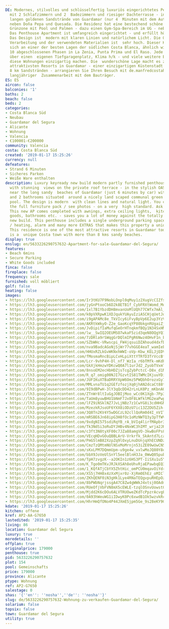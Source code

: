 ```yaml
---
DE: Modernes, stilvolles und schlüsselfertig luxuriös eingerichtetes Penthouse Apartment
  mit 2 Schlafzimmern und 2  Badezimmern und riesiger Dachterrasse - in der Nähe der
  langen goldenen Sandstrände von Guardamar (nur 4  Minuten mit dem Auto) - direkt
  neben Doña Pepa und Quesada. Die Residenz hat eine bestechend schöne  subtropische
  Grünzone mit Pool und Palmen - dazu einen Gym-Spa-Bereich im UG - nebst grosszügigem  TG-Stellplatz.
  Das Penthouse Apartment ist umfangreich eingerichtet - und erfüllt höchste Ansprüche.
  Das Design ist  modern mit klaren Linien und natürlichem Licht. Die Qualität der
  Verarbeitung und der verwendeten Materialien ist  sehr hoch. Dieser Komplex befindet
  sich an einer der besten Lagen der südlichen Costa Blanca, ähnlich wie die  anderen
  10 abgeschlossenen Phasen in La Zenia, Punta Prima und El Raso. Jede Wohnung verfügt
  über einen  eigenen Tiefgaragenplatz, Klima h/k - und viele weitere EXTRAS, die
  diese Wohnungen einzigartig machen. Die  wunderschöne Lage macht es zu einem der
  attraktivsten Resorts in Guardamar - einer einzigartigen Küstenstadt mit  mehr als
  8 km Sandstränden - arrangieren Sie Ihren Besuch mit de.manfredcostahomes.com in
  langjähriger  Zusammenarbeit mit dem Bauträger.
ES: ES
aircon: false
balconies: '1'
baths: 2
beach: false
beds: 2
categories:
- Costa Blanca Süd
- Neubau
- Guardamar del Segura
- Alicante
- Wohnung
- Valencia
- €100001-€200000
community: Valencia
costa: Costa Blanca Süd
created: '2019-01-17 15:25:26'
currency: null
defeatures:
- Strand 6 Minuten
- Sicheres Parken
- Weiße Ware enthalten
description: Luxury keyready new build modern partly furnished penthouse apartment
  with stunning  views on the private roof terrace - in the stylish OASIS BEACH residence
  near the long sandy  beaches of Guardamar (just 6 minutes by car) with 2 bedrooms
  and 2 bathrooms situated  around a nicely land scaped communal green area and swimming
  pool. The design is modern  with clean lines and natural light. You can also buy
  the full furniture pack / see photos - on a very  high standard. Ask for details.
  This new AP comes completed with awnings, extra ceiling lights,  kitchen incl. white
  goods, bathrooms etc. - saves you a lot of money against the totally empty  direct
  new build. This penthouse includes a single underground parking space, fully air  conditioning
  / heating, alarm and many more EXTRAS that makes this property a unique  opportunity.
  This residence is one of the most attractive resorts in Guardamar today - which
  is a  unique Costa town with more than 8 kms sandy beaches.
display: true
enslug: en/5633226290757632-Apartment-for-sale-Guardamar-del-Segura/
features:
- Beach 6mins
- Secure Parking
- White Goods included
finca: false
fireplace: false
frequency: sale
furnished: voll möbliert
golf: false
heating: false
images:
- https://lh3.googleusercontent.com/Ir3tKU7F9NobLOnpl0qMuy1z2XugVcCIZfsBBEFVJ0jXpuOfJTwarveaGoN5FwwuAyNai1GFYgUmSIpXm4W2=w640-rj-e30-l100
- https://lh3.googleusercontent.com/jyGnPtooCb6D2k8ETB1f_CybFRXtWomd_MqlByyWuIBtAz3OU-qJ5Y7VsWATnJHd54CpzuJxjKizCdU_59O-6w=w640-rj-e30-l100
- https://lh3.googleusercontent.com/1xl7B1YbzdDH8mvanUoMlUQh77CWfx7mAl_dJ40X9VcfIDE4tbDOjtQh7F1TpYhmAiGqOUdjTSw1CpeIUBHL=w640-rj-e30-l100
- https://lh3.googleusercontent.com/k0pVXRpwK1XDJqukYUAyuIziASCHjqUetJdRJHpQT4lF7W2XwOKNZfyxV8u88H4g5QKAT2AoOCmE-MN3LnyU=w640-rj-e30-l100
- https://lh3.googleusercontent.com/i9gAPAMc8e_TkVIcy6iFvyBpVp6E2up3YzVNcQ7XNCthdS3XWlqqb25CEsvbg_PyhmtJw5xbq6cjKdoiCUOU=w640-rj-e30-l100
- https://lh3.googleusercontent.com/AKRtkWkyO-Z2e_GaoKcqYP80bkgnRUgaiZjwKauwYcXled5rjL6p-_zFq5X37eYkABxwWXNodl16Txe2q4HOJQ=w640-rj-e30-l100
- https://lh3.googleusercontent.com/JvDipifIaMufqGeOrHTnqkmfBQy1N34SxHMCAA-G2q9dmrB2gToWE_H4x55_oI2MyqqorhAlv-Ih41Oc0iajaw=w640-rj-e30-l100
- https://lh3.googleusercontent.com/lw__SwIQ2OEUMSO7wkaF5zid3qeN8OQgYQ1d05ine-3X_F4CTh7ZxOS0AYaG1FnVtbB3F0w7xK_RJVrHZ0_aEA=w640-rj-e30-l100
- https://lh3.googleusercontent.com/7zDRla9rSWqgGrDQlmIPgR6Nwz4OHvF1n_bEAmiGi9LXSOmHaBP27KN0_jPj730O4jjqOJ100SkJp7JouJGRCA=w640-rj-e30-l100
- https://lh3.googleusercontent.com/SZbWHc-VRwscpi_FW4jqsuiDZAhoud4dxfDwrhpTBHeUdBXXDKE0ytbvID_lkOoq5ehZ3dACU2sxdscAxnSp=w640-rj-e30-l100
- https://lh3.googleusercontent.com/nva9BadcAGoNjSjWr77vhGGE4eaT_wamIeb2R8a5ylKmQuZRDMgOUmShFjX5LQBoqloWZr9zWBjkOymVU88Z=w640-rj-e30-l100
- https://lh3.googleusercontent.com/HHUxRZLkGvWKNxhWWI-oVp-Kbw_KELJjEDVRm8tgeL0nPEBvEZjwEbBUVxITJzSbf9ypLUk0QU3DsTLu3Nnv=w640-rj-e30-l100
- https://lh3.googleusercontent.com/fMosmaRncBipLCvHLpiXttYTRfD3TrVccBfeYYsaYRRiW38vOFLSyfWxqtrohG3WKkSbjrs6ynz9K80Opuw-Cw=w640-rj-e30-l100
- https://lh3.googleusercontent.com/Lcr-9vhP4H-Dl_nf7_WzIa_r6bTMfk-mKdPBKv7sw2ge468DvLCbeNq0XnrVsAWsWC8QkG42c0mWKUz5JFTf=w640-rj-e30-l100
- https://lh3.googleusercontent.com/GkXjkHmzwYDKcwQ0A7l1urJd2_ZyobTVxmTY76XMmyjZ5Ni6Te6RB5zJ-qf4JHxe0-BH7IQHG_UHnmadALVf=w640-rj-e30-l100
- https://lh3.googleusercontent.com/8nsoEM2ecHbHDZjsTcgZybPctcC-D8x_d1NuhX4dZn1lDiDjrGk9I3qhHfOX6urnjlGsMiQbFTAABrvbcw=w640-rj-e30-l100
- https://lh3.googleusercontent.com/R_q7_omig00NJI7GzvtIS81TWMcIKjuuYDiOzzuBG9Vrj3F6_h5qLvhzi8vm9a7vAPByNIDzBAD7oifP5Rs=w640-rj-e30-l100
- https://lh3.googleusercontent.com/JUFIKuXTBaDRRYXpW6Omz5PWQbhOrozxGy76PsO9EXdaOl4Zk2yADOd7h9JrV1C7DQjxvJH-CNY9p-DZQXc=w640-rj-e30-l100
- https://lh3.googleusercontent.com/MMLvnaTU1q2GEfzfozjXq0jhAN2dcaCt88tQ_ECu_kdSMPwtpQxLnOcRmWaNy3TWAZJfqlVQ9vloTVghbvg=w640-rj-e30-l100
- https://lh3.googleusercontent.com/9I9dBPwH-3lY3qQcDD42rLnLK0Pz_mKbnAQuyaQWU7gat_sRlRTxMFgFEs8BdS5Ruif6_uYE0aaUM9ea5uzq=w640-rj-e30-l100
- https://lh3.googleusercontent.com/ZTnWr8ltIuGgJOBIjMoo_wCc0K1Xgb-7Pp3sQ_x2SdvIKF7kDjpMXDdB8pXJsDaMT7UUusazztS-aWPMo6Li=w640-rj-e30-l100
- https://lh3.googleusercontent.com/TaUm8yuwBHU1bNmF7Jx0F8LWfklMG2eaPwpngFaAsoy4L3AxlgJ7VpmcGutQIT2OdttvXGLh5Cyr2_RPoxA=w640-rj-e30-l100
- https://lh3.googleusercontent.com/lFZ9iNSklNZ7JvLjNBz7z1CwYG8i3cdHHGNz33apD-etYsaAgMjQpJOv3SqijAqCHqA_AfzZtoX7F1uvIfk=w640-rj-e30-l100
- https://lh3.googleusercontent.com/MzezkRJsoUF6YXX8iODzU7ic13Z2DU5Zih-Yd-b3OmcrfS33sVoZw84F_Yy0gcXCDLg121VHp7hql4dCXuFz=w640-rj-e30-l100
- https://lh3.googleusercontent.com/3Q8Tn2KV4Y5wDGCzL92cllQoRm0d4I_nVIT9Poj_xQnBWBnu3VZGK5nLWAMzvG1su507Nqs5Edu4V-GtSbjB=w640-rj-e30-l100
- https://lh3.googleusercontent.com/mRSBE6Jn68ipG3H8fOc1oMzNWTQ3y3pTfWVOrE4nJfrQ_ofSKo0M4MWFGSoQEK-rc9pVGNP5s4mFbPJemm5Y=w640-rj-e30-l100
- https://lh3.googleusercontent.com/9xdgNI575sdiRqYB_rA_bVIq4lirfMApbr3o6JfuzAIE-OVd6-OZRCz93ohVM4tmi4i92OLGEs5cZcsGkAk=w640-rj-e30-l100
- https://lh3.googleusercontent.com/Tk3NdSi3oRuDYJHBv4NxWC3hIMT_wrja2JRoHoJfnXkfJzfG9YTI-JFqgrxkiVtEjSNxZsPzRdM6KEFqjMKOzA=w640-rj-e30-l100
- https://lh3.googleusercontent.com/c3ft3N8tyXF00c7JZa88amgVO-3kwBoFPs8tYSB94SaNJrVk5DbQx4QrkdsmZO5pXkzNild1eKE4QOsJ2jpK5w=w640-rj-e30-l100
- https://lh3.googleusercontent.com/VEcqHDvGOuQBBLArU-Vrkrfk_SkAntd7LcaE3hT1EY0wKDCs-l8tkHAN2EseXs35JHteP42cxOdnYtfLCBFI=w640-rj-e30-l100
- https://lh3.googleusercontent.com/PmG5lmB82XzpZq9lOxyLnuDUnjqXhECUNDzYNYBKUL4yv-VhxCUOqwhmmCT-bstnQKusZpJhkdu4T2joxNiA=w640-rj-e30-l100
- https://lh3.googleusercontent.com/CmzTzQMtmNUlNSxMoMrnjn53iZE09wUwCNSZAy596pku-4_Ng9kzp1BpR-Utqowpw22Io8eLCX7xHltNOc4WfQ=w640-rj-e30-l100
- https://lh3.googleusercontent.com/sKxLPM7DQmmUpm-u9ge4w_vxlwMoJQ80Y8qf0hFGtgSOSdG_w_wqV8ZjMzpYviUMOcUy4eKMH8pITIHaWbCHiw=w640-rj-e30-l100
- https://lh3.googleusercontent.com/bbX9JoVeUlSnYl5eelBlnH3Ja_0WwQ05pubymXMTiT3PELyJLxYIvKdVbaEGNqj5JLr5AaHoj9Fxkh3EJ5LPJg=w640-rj-e30-l100
- https://lh3.googleusercontent.com/TpH7zvgzK--a2OKIn1z6HS3PT-IiSXu1u5YLYAWjaf8GsRRe4MJxoiY8vpxdlrbWcQ0zHOXFCXbDT2jzQ3d3=w640-rj-e30-l100
- https://lh3.googleusercontent.com/K_Tgo0mTKvJRJkXSAh8eUhvRjaEPawbqEQ3qKNVOwbkfmGxhw1g1gDckXdz0uHSLlm4hDfRcPbh_6zSNF8o=w640-rj-e30-l100
- https://lh3.googleusercontent.com/1_KQfATjCbYX5ZhtHic_omPCU0mqavOiYdrsSBfqbYVT85OfnNnn_-sgRt64pe9gzjW0FwqNZffSVK8pj9X7=w640-rj-e30-l100
- https://lh3.googleusercontent.com/XS5j7HH8x4zXxMjxr0z-XjRm0EhEz_oMICltxk2hkqtMlraQTwJjKBvTGxn_1HnY7BnFHx8QW7Pbo2wciXWx=w640-rj-e30-l100
- https://lh3.googleusercontent.com/ZKhQENF0iN3gHk1Lye4RNaTEQgvpuRHEpOzTIcEiJ6LLZZQv72QvjvnIQ0XY0ao94Jz6TKNQWYotct9z_fk=w640-rj-e30-l100
- https://lh3.googleusercontent.com/8bPWbNqrjssgA47C8Zw4gWWkJ4xtsj0OAdmDsvfofNPCX4cyfwbdr0dbWW1Jtp0YVfqqRWWIpA-BT2zKYt25=w640-rj-e30-l100
- https://lh3.googleusercontent.com/RUeOfjVbFVN8mX5cEWLE-tzqlOSnvUowst02vQ7LEG6wjwxWjdpEFfWQzXAHzwzaTAM1eAceeWDkguRILzF4=w640-rj-e30-l100
- https://lh3.googleusercontent.com/Mjdd2K6cDOu6ALVTRUOweZKdTcPpzrAcvgE3PgmI7X1TbqKjP7k0h8vtzxTH64GVRBvAjcFNlhMXg1qdezlG=w640-rj-e30-l100
- https://lh3.googleusercontent.com/0A93hWeuWG1iIDwyK0Pc6xwdB1Ok5wzvkRc0BRjF0fBKczWn-Oj0uXzEA5M4w-4saz_VvAk-Nhf2ziCV-tUk=w640-rj-e30-l100
- https://lh3.googleusercontent.com/HhrHmQfONo4P44JXmESjpm5Ge_9s28eKY9GXUAc547DiqXqWzRCVqPenvxir4fzMQHbA4qfUguhObDrEMoVYBg=w640-rj-e30-l100
kdate: '2019-01-17 15:25:26'
kitchen: offene
kref: AP2-AA-G7650
lastedited: '2019-01-17 15:25:35'
living: 86
location: Guardamar del Segura
luxury: true
moredetails: ''
offplan: true
originalprice: 179000
penthouse: true
pid: 5633226290757632
plot: 154
pool: Gemeinschafts
price: 179000
province: Alicante
ptype: Wohnung
ref: AP2-G7650
salestage: 0
shas: '{''en'': ''nosha'',''de'': ''nosha''}'
slug: de/5633226290757632-Wohnung-zu-verkaufen-Guardamar-del-Segura/
solarium: false
topsix: false
town: Guardamar del Segura
utility: true
---
```

